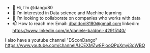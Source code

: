 - 👋 Hi, I’m @dango80 
- 👀 I’m interested in Data science and Machine learning
- 💞️ I’m looking to collaborate on companies who works with data
- 📫 How to reach me:
Email: dbaldoni8180@gmail.com
linkedin: https://www.linkedin.com/in/daniele-baldoni-42915140/

<!---
dango80/dango80 is a ✨ special ✨ repository because its `README.md` (this file) appears on your GitHub profile.
You can click the Preview link to take a look at your changes.
--->
I also have a youtube channel "DSconDango" https://www.youtube.com/channel/UCEXMZw8PlooQPpXmyi3dWBQ
